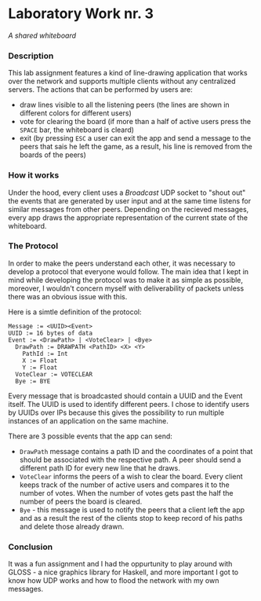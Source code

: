 
# Laboratory Work nr. 3

*A shared whiteboard*

### Description

This lab assignment features a kind of line-drawing
application that works over the network and supports multiple
clients without any centralized servers.
The actions that can be performed by users are:
  - draw lines visible to all the listening peers
      (the lines are shown in different colors for different users)
  - vote for clearing the board (if more than a half of active users press the
      `SPACE` bar, the whiteboard is cleard)
  - exit (by pressing `ESC` a user can exit the app and send a message to the peers
      that sais he left the game, as a result, his line
      is removed from the boards of the peers)


### How it works

Under the hood, every client uses a *Broadcast* UDP socket to "shout out"
the events that are generated by user input and at the
same time listens for similar messages from other peers.
Depending on the recieved messages, every app draws the appropriate representation
of the current state of the whiteboard.

### The Protocol

In order to make the peers understand each other, it was necessary to
develop a protocol that everyone would follow.
The main idea that I kept in mind while developing the protocol was
to make it as simple as possible, moreover, I wouldn't concern myself
with deliverability of packets unless there was an obvious issue with this.

Here is a simtle definition of the protocol:

```
Message := <UUID><Event>
UUID := 16 bytes of data
Event := <DrawPath> | <VoteClear> | <Bye>
  DrawPath := DRAWPATH <PathID> <X> <Y>
    PathId := Int
    X := Float
    Y := Float
  VoteClear := VOTECLEAR
  Bye := BYE
```

Every message that is broadcasted should contain a UUID and the Event itself.
The UUID is used to identify different peers. I chose to identify users by UUIDs
over IPs because this gives the possibility to run multiple instances of an application
on the same machine.

There are 3 possible events that the app can send:
  - `DrawPath` message contains a path ID and the coordinates of a point
      that should be associated with the respective path. A peer should send
      a different path ID for every new line that he draws.
  - `VoteClear` informs the peers of a wish to clear the board. Every client
      keeps track of the number of active users and compares it to the number of
      votes. When the number of votes gets past the half the number of peers the
      board is cleared.
  - `Bye` - this message is used to notify the peers that a client left the app
      and as a result the rest of the clients stop to keep record of his paths and delete those already drawn.


### Conclusion

It was a fun assignment and I had the oppurtunity to play around with
GLOSS - a nice graphics library for Haskell, and more important I got
to know how UDP works and how to flood the network with my own messages.

